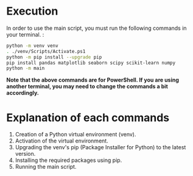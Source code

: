 # Execution
In order to use the main script, you must run the following commands in your terminal. :
```sh
python -m venv venv
. ./venv/Scripts/Activate.ps1
python -m pip install --upgrade pip
pip install pandas matplotlib seaborn scipy scikit-learn numpy
python -m main
```
**Note that the above commands are for PowerShell. If you are using another terminal, you may need to change the commands a bit accordingly.**

# Explanation of each commands
1. Creation of a Python virtual environment (venv).
2. Activation of the virtual environment.
3. Upgrading the venv's pip (Package Installer for Python) to the latest version.
4. Installing the required packages using pip.
5. Running the main script.